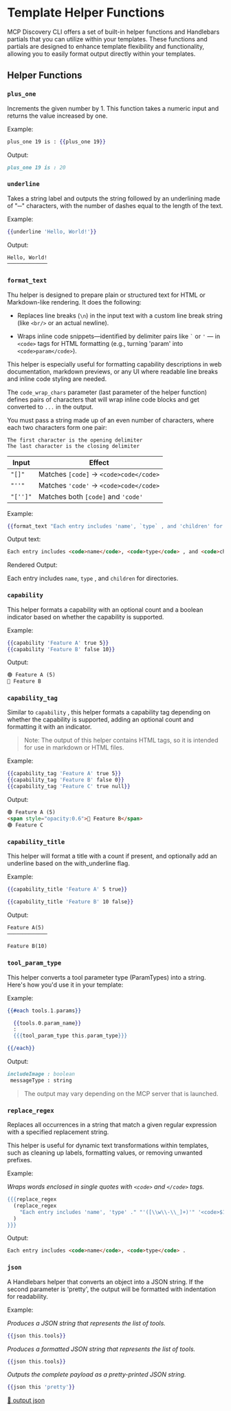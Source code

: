# Template Helper Functions

MCP Discovery CLI offers a set of built-in helper functions and Handlebars partials that you can utilize within your templates. These functions and partials are designed to enhance template flexibility and functionality, allowing you to easily format output directly within your templates.

## Helper Functions

### `plus_one`

Increments the given number by 1. This function takes a numeric input and returns the value increased by one.

Example:

```hbs
plus_one 19 is : {{plus_one 19}}
```

Output:

```md
plus_one 19 is : 20
```

### `underline`

Takes a string label and outputs the string followed by an underlining made of "─" characters, with the number of dashes equal to the length of the text.

Example:

```hbs
{{underline 'Hello, World!'}}
```

Output:

```md
Hello, World!
─────────────
```

### `format_text`

Thu helper is designed to prepare plain or structured text for HTML or Markdown-like rendering. It does the following:

- Replaces line breaks (`\n`) in the input text with a custom line break string (like `<br/>` or an actual newline).

- Wraps inline code snippets—identified by delimiter pairs like <code>\`</code> or `'` — in `<code>` tags for HTML formatting (e.g., turning 'param' into `<code>param</code>`).

This helper is especially useful for formatting capability descriptions in web documentation, markdown previews, or any UI where readable line breaks and inline code styling are needed.

The `code_wrap_chars` parameter (last parameter of the helper function) defines pairs of characters that will wrap inline code blocks and get converted to <code>...</code> in the output.

You must pass a string made up of an even number of characters, where each two characters form one pair:

    The first character is the opening delimiter
    The last character is the closing delimiter

| Input    | Effect                                 |
| -------- | -------------------------------------- |
| `"[]"`   | Matches `[code]` → `<code>code</code>` |
| `"''"`   | Matches `'code'` → `<code>code</code>` |
| `"['']"` | Matches both `[code]` and `'code'`     |

Example:

```hbs
{{format_text "Each entry includes 'name', `type` , and 'children' for directories." "<br>" "'``'" }}
```

Output text:

```md
Each entry includes <code>name</code>, <code>type</code> , and <code>children</code> for directories.
```

Rendered Output:

Each entry includes <code>name</code>, <code>type</code> , and <code>children</code> for directories.

### `capability`

This helper formats a capability with an optional count and a boolean indicator based on whether the capability is supported.

Example:

```hbs
{{capability 'Feature A' true 5}}
{{capability 'Feature B' false 10}}
```

Output:

```md
🟢 Feature A (5)
🔴 Feature B
```

### `capability_tag`

Similar to `capability` , this helper formats a capability tag depending on whether the capability is supported, adding an optional count and formatting it with an indicator.

> Note: The output of this helper contains HTML tags, so it is intended for use in markdown or HTML files.

Example:

```hbs
{{capability_tag 'Feature A' true 5}}
{{capability_tag 'Feature B' false 0}}
{{capability_tag 'Feature C' true null}}
```

Output:

```md
🟢 Feature A (5)
<span style="opacity:0.6">🔴 Feature B</span>
🟢 Feature C
```

### `capability_title`

This helper will format a title with a count if present, and optionally add an underline based on the with_underline flag.

Example:

```hbs
{{capability_title 'Feature A' 5 true}}

{{capability_title 'Feature B' 10 false}}
```

Output:

```md
Feature A(5)
─────────────

Feature B(10)
```

### `tool_param_type`

This helper converts a tool parameter type (ParamTypes) into a string. Here's how you'd use it in your template:

Example:

```hbs
{{#each tools.1.params}}

  {{tools.0.param_name}}
  :
  {{{tool_param_type this.param_type}}}

{{/each}}
```

Output:

```md
includeImage : boolean
 messageType : string
```

> The output may vary depending on the MCP server that is launched.

### `replace_regex`

Replaces all occurrences in a string that match a given regular expression with a specified replacement string.

This helper is useful for dynamic text transformations within templates, such as cleaning up labels, formatting values, or removing unwanted prefixes.

Example:

_Wraps words enclosed in single quotes with `<code>` and `</code>` tags._

```hbs
{{{replace_regex
  (replace_regex
    "Each entry includes 'name', 'type' ." "'([\\w\\-\\_]+)'" '<code>$1</code>'
  )
}}}
```

Output:

```md
Each entry includes <code>name</code>, <code>type</code> .
```

### `json`

A Handlebars helper that converts an object into a JSON string. If the second parameter is 'pretty', the output will be formatted with indentation for readability.

Example:


_Produces a JSON string that represents the list of tools._

```hbs
{{json this.tools}}
```

_Produces a formatted JSON string that represents the list of tools._

```hbs
{{json this.tools}}
```

_Outputs the complete payload as a pretty-printed JSON string._

```hbs
{{json this 'pretty'}}
```

<a href="examples/json.txt" target="_blank"> 📎 output json</a>
